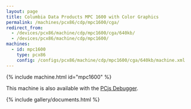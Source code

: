 ```yaml
---
layout: page
title: Columbia Data Products MPC 1600 with Color Graphics
permalink: /machines/pcx86/cdp/mpc1600/cga/
redirect_from:
  - /devices/pcx86/machine/cdp/mpc1600/cga/640kb/
  - /devices/pcx86/machine/cdp/mpc1600/
machines:
  - id: mpc1600
    type: pcx86
    config: /configs/pcx86/machine/cdp/mpc1600/cga/640kb/machine.xml
---
```


{% include machine.html id="mpc1600" %}

This machine is also available with the [PCjs Debugger](/configs/pcx86/machine/cdp/mpc1600/cga/640kb/debugger/machine.xml).

{% include gallery/documents.html %}
